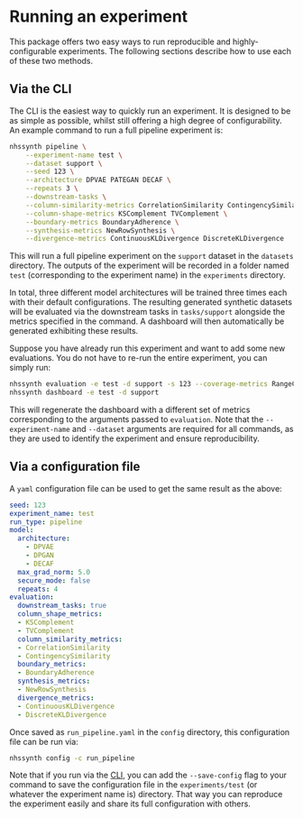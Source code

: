 # Running an experiment

This package offers two easy ways to run reproducible and highly-configurable experiments. The following sections describe how to use each of these two methods.

## Via the CLI

The CLI is the easiest way to quickly run an experiment. It is designed to be as simple as possible, whilst still offering a high degree of configurability. An example command to run a full pipeline experiment is:

```bash
nhssynth pipeline \
    --experiment-name test \
    --dataset support \
    --seed 123 \
    --architecture DPVAE PATEGAN DECAF \
    --repeats 3 \
    --downstream-tasks \
    --column-similarity-metrics CorrelationSimilarity ContingencySimilarity \
    --column-shape-metrics KSComplement TVComplement \
    --boundary-metrics BoundaryAdherence \
    --synthesis-metrics NewRowSynthesis \
    --divergence-metrics ContinuousKLDivergence DiscreteKLDivergence
```

This will run a full pipeline experiment on the `support` dataset in the `datasets` directory. The outputs of the experiment will be recorded in a folder named `test` (corresponding to the experiment name) in the `experiments` directory.

In total, three different model architectures will be trained three times each with their default configurations. The resulting generated synthetic datasets will be evaluated via the downstream tasks in `tasks/support` alongside the metrics specified in the command. A dashboard will then automatically be generated exhibiting these results.

Suppose you have already run this experiment and want to add some new evaluations. You do not have to re-run the entire experiment, you can simply run:

```bash
nhssynth evaluation -e test -d support -s 123 --coverage-metrics RangeCoverage CategoryCoverage
nhssynth dashboard -e test -d support
```

This will regenerate the dashboard with a different set of metrics corresponding to the arguments passed to `evaluation`. Note that the `--experiment-name` and `--dataset` arguments are required for all commands, as they are used to identify the experiment and ensure reproducibility.

## Via a configuration file

A `yaml` configuration file can be used to get the same result as the above:

```yaml
seed: 123
experiment_name: test
run_type: pipeline
model:
  architecture:
    - DPVAE
    - DPGAN
    - DECAF
  max_grad_norm: 5.0
  secure_mode: false
  repeats: 4
evaluation:
  downstream_tasks: true
  column_shape_metrics:
  - KSComplement
  - TVComplement
  column_similarity_metrics:
  - CorrelationSimilarity
  - ContingencySimilarity
  boundary_metrics:
  - BoundaryAdherence
  synthesis_metrics:
  - NewRowSynthesis
  divergence_metrics:
  - ContinuousKLDivergence
  - DiscreteKLDivergence
```

Once saved as `run_pipeline.yaml` in the `config` directory, this configuration file can be run via:

```bash
nhssynth config -c run_pipeline
```

Note that if you run via the [CLI](#via-cli), you can add the `--save-config` flag to your command to save the configuration file in the `experiments/test` (or whatever the experiment name is) directory. That way you can reproduce the experiment easily and share its full configuration with others.
